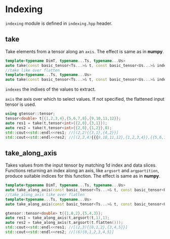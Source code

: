 # Indexing

`indexing` module is defined in `indexing.hpp` header.

## take

Take elements from a tensor along an `axis`. The effect is same as in **numpy**.

```cpp
template<typename DimT, typename...Ts, typename...Us>
auto take(const basic_tensor<Ts...>& t, const basic_tensor<Us...>& indexes, const DimT& axis);
//take like over flatten
template<typename...Ts, typename...Us>
auto take(const basic_tensor<Ts...>& t, const basic_tensor<Us...>& indexes);
```

`indexes` the indixes of the values to extract.

`axis` the axis over which to select values. If not specified, the flattened input tensor is used.

```cpp
using gtensor::tensor;
tensor<double> t{{1,2,3,4},{5,6,7,8},{9,10,11,12}};
auto res1 = take(t,tensor<int>{{2,0},{3,1}});
auto res2 = take(t,tensor<int>{{2,0},{1,2}},0);
std::cout<<std::endl<<res1; //[(2,2){{3,1},{4,2}}]
std::cout<<std::endl<<res2; //[(2,2,4){{{9,10,11,12},{1,2,3,4}},{{5,6,7,8},{9,10,11,12}}}]
```

## take_along_axis

Takes values from the input tensor by matching 1d index and data slices.
Functions returning an index along an axis, like `argsort` and `argpartition`, produce suitable indices for this function.
The effect is same as in **numpy**.

```cpp
template<typename DimT, typename...Ts, typename...Us>
auto take_along_axis(const basic_tensor<Ts...>& t, const basic_tensor<Us...>& indexes, const DimT& axis);
//take_along_axis like over flatten
template<typename...Ts, typename...Us>
auto take_along_axis(const basic_tensor<Ts...>& t, const basic_tensor<Us...>& indexes);
```

```cpp
gtensor::tensor<double> t{{1,0,2},{5,4,3}};
auto res1 = take_along_axis(t,argsort(t,1),1);
auto res2 = take_along_axis(t,argsort(t.flatten()));
std::cout<<std::endl<<res1; //[(2,3){{0,1,2},{3,4,5}}]
std::cout<<std::endl<<res2; //[(6){0,1,2,3,4,5}]
```
